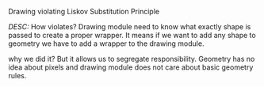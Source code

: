 Drawing violating Liskov Substitution Principle

*DESC:*
How violates? 
Drawing module need to know what exactly shape is passed to create a proper wrapper. 
It means if we want to add any shape to geometry we have to add a wrapper to the drawing module. 

why we did it?
But it allows us to segregate responsibility. Geometry has no idea about pixels and
drawing module does not care about basic geometry rules. 
